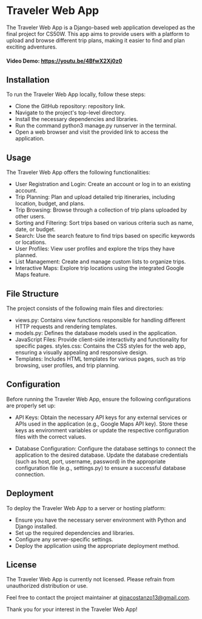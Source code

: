 # Traveler Web App
The Traveler Web App is a Django-based web application developed as the final project for CS50W. This app aims to provide users with a platform to upload and browse different trip plans, making it easier to find and plan exciting adventures.

#### Video Demo: https://youtu.be/4BfwX2Xj0z0

## Installation
To run the Traveler Web App locally, follow these steps:

- Clone the GitHub repository: repository link.
- Navigate to the project's top-level directory.
- Install the necessary dependencies and libraries.
- Run the command python3 manage.py runserver in the terminal.
- Open a web browser and visit the provided link to access the application.

## Usage
The Traveler Web App offers the following functionalities:

- User Registration and Login: Create an account or log in to an existing account.
- Trip Planning: Plan and upload detailed trip itineraries, including location, budget, and plans.
- Trip Browsing: Browse through a collection of trip plans uploaded by other users.
- Sorting and Filtering: Sort trips based on various criteria such as name, date, or budget.
- Search: Use the search feature to find trips based on specific keywords or locations.
- User Profiles: View user profiles and explore the trips they have planned.
- List Management: Create and manage custom lists to organize trips.
- Interactive Maps: Explore trip locations using the integrated Google Maps feature.


## File Structure
The project consists of the following main files and directories:

- views.py: Contains view functions responsible for handling different HTTP requests and rendering templates.
- models.py: Defines the database models used in the application.
- JavaScript Files: Provide client-side interactivity and functionality for specific pages.
styles.css: Contains the CSS styles for the web app, ensuring a visually appealing and responsive design.
- Templates: Includes HTML templates for various pages, such as trip browsing, user profiles, and trip planning.


## Configuration
Before running the Traveler Web App, ensure the following configurations are properly set up:

- API Keys: Obtain the necessary API keys for any external services or APIs used in the application (e.g., Google Maps API key). Store these keys as environment variables or update the respective configuration files with the correct values.

- Database Configuration: Configure the database settings to connect the application to the desired database. Update the database credentials (such as host, port, username, password) in the appropriate configuration file (e.g., settings.py) to ensure a successful database connection.

## Deployment
To deploy the Traveler Web App to a server or hosting platform:

- Ensure you have the necessary server environment with Python and Django installed.
- Set up the required dependencies and libraries.
- Configure any server-specific settings.
- Deploy the application using the appropriate deployment method.

## License
The Traveler Web App is currently not licensed. Please refrain from unauthorized distribution or use.

Feel free to contact the project maintainer at ginacostanzo13@gmail.com.

Thank you for your interest in the Traveler Web App!